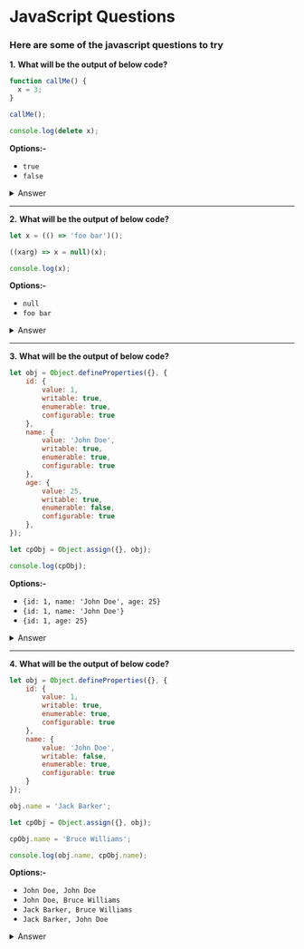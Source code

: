 <h1>JavaScript Questions</h2>

<h3><b>Here are some of the javascript questions to try</b></h3>

**1.** <span><b>What will be the output of below code?</b></span>

```javascript
function callMe() {
  x = 3;
}

callMe();

console.log(delete x);
```

<span><b>Options:-</b></span>

- `true`
- `false`

<details>
<summary>Answer</summary>
 The answer is <em>true</em>. The reason is once the callMe() function is called, the variable <b>x</b> will treat as a window property and also note that variable <b>x</b> is without any declaration keyword(var, let or const). You can access using <b>window.x</b> unless you didn't delete it.
</details>

<hr/>

**2.** <span><b>What will be the output of below code?</b></span>

```javascript
let x = (() => 'foo bar')();

((xarg) => x = null)(x);

console.log(x);
```

<span><b>Options:-</b></span>

- `null`
- `foo bar`

<details>
<summary>Answer</summary>
 The answer is <em>null</em>. It's because in second line we reassign the variable <b>x</b> with null.
</details>

<hr/>

**3.** <span><b>What will be the output of below code?</b></span>

```javascript
let obj = Object.defineProperties({}, {
    id: {
        value: 1,
        writable: true,
        enumerable: true,
        configurable: true
    },
    name: {
        value: 'John Doe',
        writable: true,
        enumerable: true,
        configurable: true
    },
    age: {
        value: 25,
        writable: true,
        enumerable: false,
        configurable: true
    },
});

let cpObj = Object.assign({}, obj);

console.log(cpObj);
```

<span><b>Options:-</b></span>

- `{id: 1, name: 'John Doe', age: 25}`
- `{id: 1, name: 'John Doe'}`
- `{id: 1, age: 25}`

<details>
<summary>Answer</summary>
  The answer is <em>{id: 1, name: 'John Doe'}</em>. It's because object <b>obj</b> has property <b>age</b> of enumerable <em>false</em>. Object.assign() only copies enumerated own properties from sources.
</details>

<hr/>

**4.** <span><b>What will be the output of below code?</b></span>

```javascript
let obj = Object.defineProperties({}, {
    id: {
        value: 1,
        writable: true,
        enumerable: true,
        configurable: true
    },
    name: {
        value: 'John Doe',
        writable: false,
        enumerable: true,
        configurable: true
    }
});

obj.name = 'Jack Barker';

let cpObj = Object.assign({}, obj);

cpObj.name = 'Bruce Williams';

console.log(obj.name, cpObj.name);
```

<span><b>Options:-</b></span>

- `John Doe, John Doe`
- `John Doe, Bruce Williams`
- `Jack Barker, Bruce Williams`
- `Jack Barker, John Doe`

<details>
<summary>Answer</summary>
  The answer is <em>John Doe, Bruce Williams</em>. It's because Object.assign() only copies enumerated own properties from sources not the property attributes(writable, configurable).
</details>



